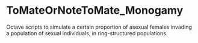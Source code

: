 # ToMateOrNoteToMate_Monogamy
Octave scripts to simulate a certain proportion of asexual females invading a population of sexual individuals, in ring-structured populations.
